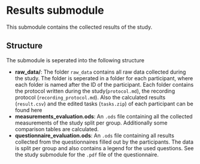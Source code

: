 # Results submodule

This submodule contains the collected results of the study.

## Structure

The submodule is seperated into the following structure

- **raw_data/**: The folder `raw_data` contains all raw data collected during the study. The folder is seperated in a folder for each participant, where each folder is named after the ID of the participant. Each folder contains the protocol written during the study(`protocol.md`), the recording protocol (`recording_protocol.md`). Also the calculated results (`result.csv`) and the edited tasks (`tasks.zip`) of each participant can be found here
- **measurements_evaluation.ods**: An `.ods` file containing all the collected measurements of the study split per group. Additionally some comparison tables are calculated.
- **questionnaire_evaluation.ods**: An `.ods` file containing all results collected from the questionnaires filled out by the participants. The data is split per group and also contains a legend for the used questions. See the study submodule for the `.pdf` file of the questionnaire.